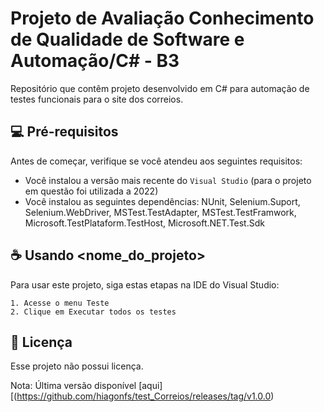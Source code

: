 # Projeto de Avaliação Conhecimento de Qualidade de Software e Automação/C# - B3
Repositório que contêm projeto desenvolvido em C# para automação de testes funcionais para o site dos correios.

## 💻 Pré-requisitos

Antes de começar, verifique se você atendeu aos seguintes requisitos:
* Você instalou a versão mais recente do `Visual Studio` (para o projeto em questão foi utilizada a 2022)
* Você instalou as seguintes dependências: NUnit, Selenium.Suport, Selenium.WebDriver, MSTest.TestAdapter, MSTest.TestFramwork, Microsoft.TestPlataform.TestHost, Microsoft.NET.Test.Sdk  

## ☕ Usando <nome_do_projeto>

Para usar este projeto, siga estas etapas na IDE do Visual Studio:

```
1. Acesse o menu Teste
2. Clique em Executar todos os testes
```

## 📝 Licença

Esse projeto não possui licença. 

Nota: Última versão disponível [aqui][(https://github.com/hiagonfs/test_Correios/releases/tag/v1.0.0)
